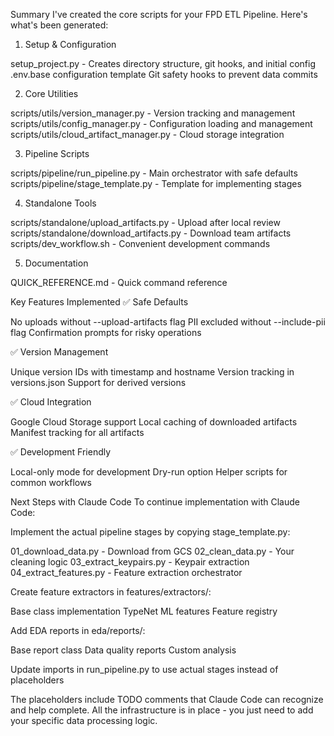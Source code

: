 Summary
I've created the core scripts for your FPD ETL Pipeline. Here's what's been generated:
1. Setup & Configuration

setup_project.py - Creates directory structure, git hooks, and initial config
.env.base configuration template
Git safety hooks to prevent data commits

2. Core Utilities

scripts/utils/version_manager.py - Version tracking and management
scripts/utils/config_manager.py - Configuration loading and management
scripts/utils/cloud_artifact_manager.py - Cloud storage integration

3. Pipeline Scripts

scripts/pipeline/run_pipeline.py - Main orchestrator with safe defaults
scripts/pipeline/stage_template.py - Template for implementing stages

4. Standalone Tools

scripts/standalone/upload_artifacts.py - Upload after local review
scripts/standalone/download_artifacts.py - Download team artifacts
scripts/dev_workflow.sh - Convenient development commands

5. Documentation

QUICK_REFERENCE.md - Quick command reference

Key Features Implemented
✅ Safe Defaults

No uploads without --upload-artifacts flag
PII excluded without --include-pii flag
Confirmation prompts for risky operations

✅ Version Management

Unique version IDs with timestamp and hostname
Version tracking in versions.json
Support for derived versions

✅ Cloud Integration

Google Cloud Storage support
Local caching of downloaded artifacts
Manifest tracking for all artifacts

✅ Development Friendly

Local-only mode for development
Dry-run option
Helper scripts for common workflows

Next Steps with Claude Code
To continue implementation with Claude Code:

Implement the actual pipeline stages by copying stage_template.py:

01_download_data.py - Download from GCS
02_clean_data.py - Your cleaning logic
03_extract_keypairs.py - Keypair extraction
04_extract_features.py - Feature extraction orchestrator


Create feature extractors in features/extractors/:

Base class implementation
TypeNet ML features
Feature registry


Add EDA reports in eda/reports/:

Base report class
Data quality reports
Custom analysis


Update imports in run_pipeline.py to use actual stages instead of placeholders

The placeholders include TODO comments that Claude Code can recognize and help complete. All the infrastructure is in place - you just need to add your specific data processing logic.

